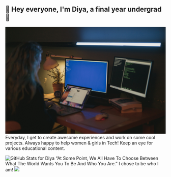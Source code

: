 ## 👋 Hey everyone, I'm Diya, a final year undergrad 👋

<!--
**sunshine-19/sunshine-19** is a ✨ _special_ ✨ repository because its `README.md` (this file) appears on your GitHub profile.

Here are some ideas to get you started:

- 🔭 I’m currently working on ...
- 🌱 I’m currently learning ...
- 👯 I’m looking to collaborate on ...
- 🤔 I’m looking for help with ...
- 💬 Ask me about ...
- 📫 How to reach me: ...
- 😄 Pronouns: ...
- ⚡ Fun fact: ...
-->

![](https://github.com/sunshine-19/sunshine-19/blob/main/pexels-cottonbro-5473298.jpg)
Everyday, I get to create awesome experiences and work on some cool projects. Always happy to help women & girls in Tech! Keep an eye for various educational content.

<img src="https://github-readme-stats.vercel.app/api?username=sunshine-19&show_icons=true&include_all_commits=true&count_private=true&theme=jolly&layout=compact" alt="GitHub Stats for Diya" width="700">
“At Some Point, We All Have To Choose Between What The World Wants You To Be And Who You Are.” I chose to be who I am!
<img src="https://github-readme-streak-stats.herokuapp.com?user=sunshine-19&theme=jolly" width="700">
